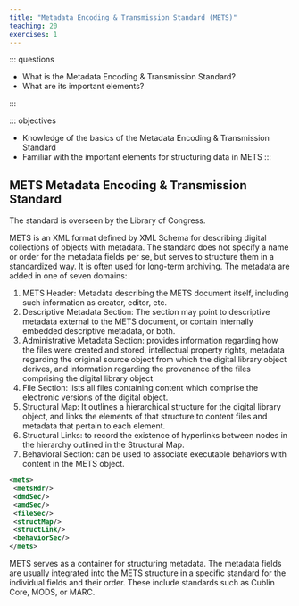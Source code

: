 ```yaml
---
title: "Metadata Encoding & Transmission Standard (METS)"
teaching: 20
exercises: 1
---
```


::: questions 

- What is the Metadata Encoding & Transmission Standard?
- What are its important elements? 

:::

::: objectives

- Knowledge of the basics of the Metadata Encoding & Transmission Standard
- Familiar with the important elements for structuring data in METS
:::

## METS Metadata Encoding & Transmission Standard

The standard is overseen by the Library of Congress.

METS is an XML format defined by XML Schema for describing digital collections of objects with metadata. The standard does not specify a name or 
order for the metadata fields per se, but serves to structure them in a standardized way. It is often used for long-term archiving. The metadata are added in one of seven domains: 

1. METS Header: Metadata describing the METS document itself, including such information as creator, editor, etc.
2. Descriptive Metadata Section: The section may point to descriptive metadata external to the METS document, or contain internally embedded descriptive metadata, or both. 
3. Administrative Metadata Section: provides information regarding how the files were created and stored, intellectual property rights, metadata regarding the original source object from which the digital library object derives, and information regarding the provenance of the files comprising the digital library object 
4. File Section: lists all files containing content which comprise the electronic versions of the digital object. 
5. Structural Map: It outlines a hierarchical structure for the digital library object, and links the elements of that structure to content files and metadata that pertain to each element.
6. Structural Links: to record the existence of hyperlinks between nodes in the hierarchy outlined in the Structural Map.
7. Behavioral Section: can be used to associate executable behaviors with content in the METS object.

```XML
<mets>
 <metsHdr/>
 <dmdSec/>
 <amdSec/>
 <fileSec/>
 <structMap/>
 <structLink/>
 <behaviorSec/>
</mets>
``` 
METS serves as a container for structuring metadata. The metadata fields are usually integrated into the METS structure in a specific standard for the individual fields and their order. 
These include standards such as Cublin Core, MODS, or MARC.



